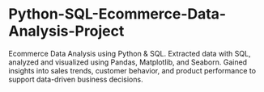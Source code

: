 # Python-SQL-Ecommerce-Data-Analysis-Project
Ecommerce Data Analysis using Python &amp; SQL. Extracted data with SQL, analyzed and visualized using Pandas, Matplotlib, and Seaborn. Gained insights into sales trends, customer behavior, and product performance to support data-driven business decisions.
